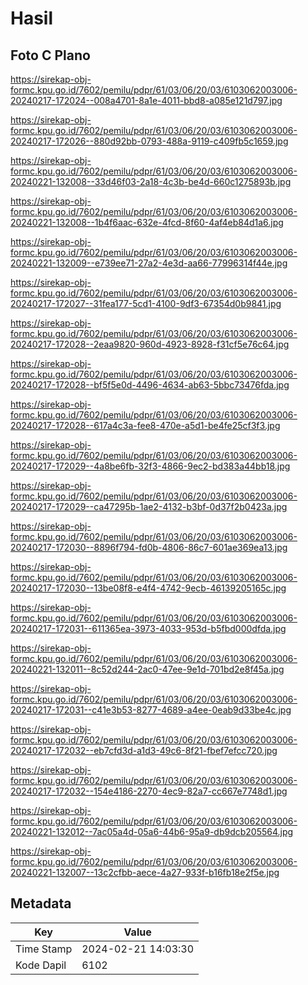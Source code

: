 # Hasil

## Foto C Plano

https://sirekap-obj-formc.kpu.go.id/7602/pemilu/pdpr/61/03/06/20/03/6103062003006-20240217-172024--008a4701-8a1e-4011-bbd8-a085e121d797.jpg

https://sirekap-obj-formc.kpu.go.id/7602/pemilu/pdpr/61/03/06/20/03/6103062003006-20240217-172026--880d92bb-0793-488a-9119-c409fb5c1659.jpg

https://sirekap-obj-formc.kpu.go.id/7602/pemilu/pdpr/61/03/06/20/03/6103062003006-20240221-132008--33d46f03-2a18-4c3b-be4d-660c1275893b.jpg

https://sirekap-obj-formc.kpu.go.id/7602/pemilu/pdpr/61/03/06/20/03/6103062003006-20240221-132008--1b4f6aac-632e-4fcd-8f60-4af4eb84d1a6.jpg

https://sirekap-obj-formc.kpu.go.id/7602/pemilu/pdpr/61/03/06/20/03/6103062003006-20240221-132009--e739ee71-27a2-4e3d-aa66-77996314f44e.jpg

https://sirekap-obj-formc.kpu.go.id/7602/pemilu/pdpr/61/03/06/20/03/6103062003006-20240217-172027--31fea177-5cd1-4100-9df3-67354d0b9841.jpg

https://sirekap-obj-formc.kpu.go.id/7602/pemilu/pdpr/61/03/06/20/03/6103062003006-20240217-172028--2eaa9820-960d-4923-8928-f31cf5e76c64.jpg

https://sirekap-obj-formc.kpu.go.id/7602/pemilu/pdpr/61/03/06/20/03/6103062003006-20240217-172028--bf5f5e0d-4496-4634-ab63-5bbc73476fda.jpg

https://sirekap-obj-formc.kpu.go.id/7602/pemilu/pdpr/61/03/06/20/03/6103062003006-20240217-172028--617a4c3a-fee8-470e-a5d1-be4fe25cf3f3.jpg

https://sirekap-obj-formc.kpu.go.id/7602/pemilu/pdpr/61/03/06/20/03/6103062003006-20240217-172029--4a8be6fb-32f3-4866-9ec2-bd383a44bb18.jpg

https://sirekap-obj-formc.kpu.go.id/7602/pemilu/pdpr/61/03/06/20/03/6103062003006-20240217-172029--ca47295b-1ae2-4132-b3bf-0d37f2b0423a.jpg

https://sirekap-obj-formc.kpu.go.id/7602/pemilu/pdpr/61/03/06/20/03/6103062003006-20240217-172030--8896f794-fd0b-4806-86c7-601ae369ea13.jpg

https://sirekap-obj-formc.kpu.go.id/7602/pemilu/pdpr/61/03/06/20/03/6103062003006-20240217-172030--13be08f8-e4f4-4742-9ecb-46139205165c.jpg

https://sirekap-obj-formc.kpu.go.id/7602/pemilu/pdpr/61/03/06/20/03/6103062003006-20240217-172031--611365ea-3973-4033-953d-b5fbd000dfda.jpg

https://sirekap-obj-formc.kpu.go.id/7602/pemilu/pdpr/61/03/06/20/03/6103062003006-20240221-132011--8c52d244-2ac0-47ee-9e1d-701bd2e8f45a.jpg

https://sirekap-obj-formc.kpu.go.id/7602/pemilu/pdpr/61/03/06/20/03/6103062003006-20240217-172031--c41e3b53-8277-4689-a4ee-0eab9d33be4c.jpg

https://sirekap-obj-formc.kpu.go.id/7602/pemilu/pdpr/61/03/06/20/03/6103062003006-20240217-172032--eb7cfd3d-a1d3-49c6-8f21-fbef7efcc720.jpg

https://sirekap-obj-formc.kpu.go.id/7602/pemilu/pdpr/61/03/06/20/03/6103062003006-20240217-172032--154e4186-2270-4ec9-82a7-cc667e7748d1.jpg

https://sirekap-obj-formc.kpu.go.id/7602/pemilu/pdpr/61/03/06/20/03/6103062003006-20240221-132012--7ac05a4d-05a6-44b6-95a9-db9dcb205564.jpg

https://sirekap-obj-formc.kpu.go.id/7602/pemilu/pdpr/61/03/06/20/03/6103062003006-20240221-132007--13c2cfbb-aece-4a27-933f-b16fb18e2f5e.jpg


## Metadata

| Key        | Value               |
| ---------- | ------------------- |
| Time Stamp | 2024-02-21 14:03:30 |
| Kode Dapil | 6102                |



